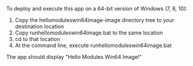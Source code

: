 To deploy and execute this app on a 64-bit version of Windows (7, 8, 10):
1. Copy the hellomoduleswin64image-image directory tree to your destination location
2. Copy runhellomoduleswin64image.bat to the same location
3. cd to that location
4. At the command line, execute runhellomoduleswin64image.bat

The app should display "Hello Modules Win64 Image!"
